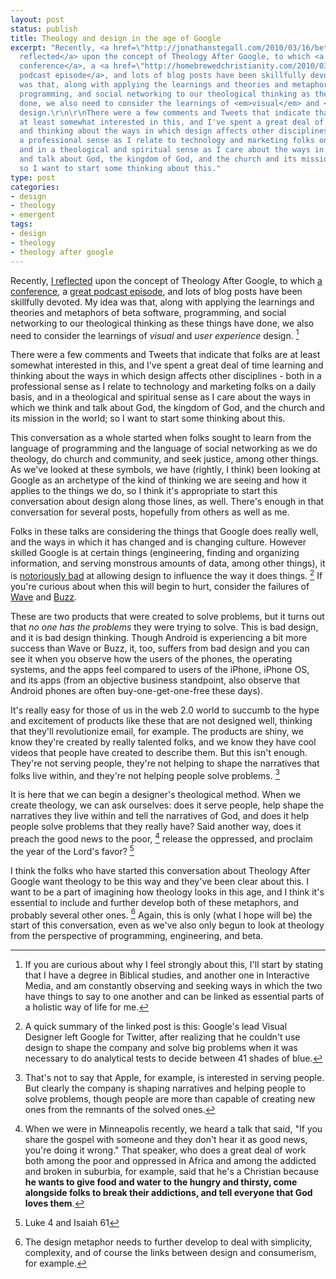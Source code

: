 ```yaml
---
layout: post
status: publish
title: Theology and design in the age of Google
excerpt: "Recently, <a href=\"http://jonathanstegall.com/2010/03/16/beta-faith-and-theology-after-google/\">I
  reflected</a> upon the concept of Theology After Google, to which <a href=\"http://transformingtheology.org/calendar/theology-after-google\">a
  conference</a>, a <a href=\"http://homebrewedchristianity.com/2010/03/03/beta-faith-with-philip-clayton-spencer-burke-and-oozers/\">great
  podcast episode</a>, and lots of blog posts have been skillfully devoted. My idea
  was that, along with applying the learnings and theories and metaphors of beta software,
  programming, and social networking to our theological thinking as these things have
  done, we also need to consider the learnings of <em>visual</em> and <em>user experience</em>
  design.\r\n\r\nThere were a few comments and Tweets that indicate that folks are
  at least somewhat interested in this, and I've spent a great deal of time learning
  and thinking about the ways in which design affects other disciplines - both in
  a professional sense as I relate to technology and marketing folks on a daily basis,
  and in a theological and spiritual sense as I care about the ways in which we think
  and talk about God, the kingdom of God, and the church and its mission in the world;
  so I want to start some thinking about this."
type: post
categories:
- design
- theology
- emergent
tags:
- design
- theology
- theology after google
---
```

Recently, <a href="http://jonathanstegall.com/2010/03/16/beta-faith-and-theology-after-google/">I reflected</a> upon the concept of Theology After Google, to which <a href="http://transformingtheology.org/calendar/theology-after-google">a conference</a>, a <a href="http://homebrewedchristianity.com/2010/03/03/beta-faith-with-philip-clayton-spencer-burke-and-oozers/">great podcast episode</a>, and lots of blog posts have been skillfully devoted. My idea was that, along with applying the learnings and theories and metaphors of beta software, programming, and social networking to our theological thinking as these things have done, we also need to consider the learnings of <em>visual</em> and <em>user experience</em> design. [^1]

There were a few comments and Tweets that indicate that folks are at least somewhat interested in this, and I've spent a great deal of time learning and thinking about the ways in which design affects other disciplines - both in a professional sense as I relate to technology and marketing folks on a daily basis, and in a theological and spiritual sense as I care about the ways in which we think and talk about God, the kingdom of God, and the church and its mission in the world; so I want to start some thinking about this.

This conversation as a whole started when folks sought to learn from the language of programming and the language of social networking as we do theology, do church and community, and seek justice, among other things. As we've looked at these symbols, we have (rightly, I think) been looking at Google as an archetype of the kind of thinking we are seeing and how it applies to the things we do, so I think it's appropriate to start this conversation about design along those lines, as well. There's enough in that conversation for several posts, hopefully from others as well as me.

Folks in these talks are considering the things that Google does really well, and the ways in which it has changed and is changing culture. However skilled Google is at certain things (engineering, finding and organizing information, and serving monstrous amounts of data, among other things), it is <a href="http://stopdesign.com/archive/2009/03/20/goodbye-google.html">notoriously bad</a> at allowing design to influence the way it does things. [^2] If you're curious about when this will begin to hurt, consider the failures of <a href="http://wave.google.com/">Wave</a> and <a href="http://www.google.com/buzz">Buzz</a>.

These are two products that were created to solve problems, but it turns out that <em>no one has the problems</em> they were trying to solve. This is bad design, and it is bad design thinking. Though Android is experiencing a bit more success than Wave or Buzz, it, too, suffers from bad design and you can see it when you observe how the users of the phones, the operating systems, and the apps feel compared to users of the iPhone, iPhone OS, and its apps (from an objective business standpoint, also observe that Android phones are often buy-one-get-one-free these days).

It's really easy for those of us in the web 2.0 world to succumb to the hype and excitement of products like these that are not designed well, thinking that they'll revolutionize email, for example. The products are shiny, we know they're created by really talented folks, and we know they have cool videos that people have created to describe them. But this isn't enough. They're not serving people, they're not helping to shape the narratives that folks live within, and they're not helping people solve problems. [^3]

It is here that we can begin a designer's theological method. When we create theology, we can ask ourselves: does it serve people, help shape the narratives they live within and tell the narratives of God, and does it help people solve problems that they really have? Said another way, does it preach the good news to the poor, [^4] release the oppressed, and proclaim the year of the Lord's favor? [^5]

I think the folks who have started this conversation about Theology After Google want theology to be this way and they've been clear about this. I want to be a part of imagining how theology looks in this age, and I think it's essential to include and further develop both of these metaphors, and probably several other ones. [^6] Again, this is only (what I hope will be) the start of this conversation, even as we've also only begun to look at theology from the perspective of programming, engineering, and beta.

[^1]: If you are curious about why I feel strongly about this, I'll start by stating that I have a degree in Biblical studies, and another one in Interactive Media, and am constantly observing and seeking ways in which the two have things to say to one another and can be linked as essential parts of a holistic way of life for me.
[^2]: A quick summary of the linked post is this: Google's lead Visual Designer left Google for Twitter, after realizing that he couldn't use design to shape the company and solve big problems when it was necessary to do analytical tests to decide between 41 shades of blue.
[^3]: That's not to say that Apple, for example, is interested in serving people. But clearly the company is shaping narratives and helping people to solve problems, though people are more than capable of creating new ones from the remnants of the solved ones.
[^4]: When we were in Minneapolis recently, we heard a talk that said, "If you share the gospel with someone and they don't hear it as good news, you're doing it wrong." That speaker, who does a great deal of work both among the poor and oppressed in Africa and among the addicted and broken in suburbia, for example, said that he's a Christian because <strong>he wants to give food and water to the hungry and thirsty, come alongside folks to break their addictions, and tell everyone that God loves them</strong>.
[^5]: Luke 4 and Isaiah 61
[^6]: The design metaphor needs to further develop to deal with simplicity, complexity, and of course the links between design and consumerism, for example.